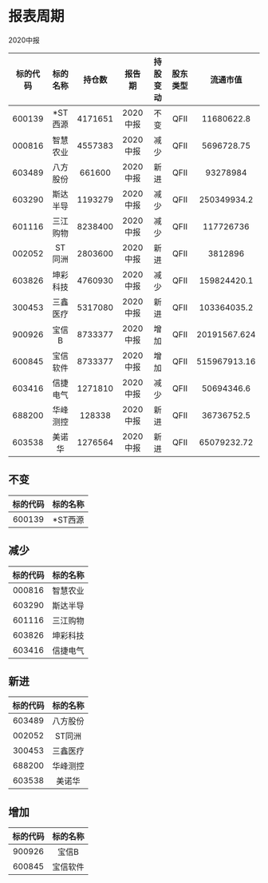 # 报表周期 

2020中报

| 标的代码 | 标的名称 | 持仓数 | 报告期 | 持股变动 | 股东类型 | 流通市值 |
|:--:|:--:|:--:|:--:|:--:|:--:|:--:|
|600139|*ST西源|4171651|2020中报|不变|QFII|11680622.8|
|000816|智慧农业|4557383|2020中报|减少|QFII|5696728.75|
|603489|八方股份|661600|2020中报|新进|QFII|93278984|
|603290|斯达半导|1193279|2020中报|减少|QFII|250349934.2|
|601116|三江购物|8238400|2020中报|减少|QFII|117726736|
|002052|ST同洲|2803600|2020中报|新进|QFII|3812896|
|603826|坤彩科技|4760930|2020中报|减少|QFII|159824420.1|
|300453|三鑫医疗|5317080|2020中报|新进|QFII|103364035.2|
|900926|宝信B|8733377|2020中报|增加|QFII|20191567.624|
|600845|宝信软件|8733377|2020中报|增加|QFII|515967913.16|
|603416|信捷电气|1271810|2020中报|减少|QFII|50694346.6|
|688200|华峰测控|128338|2020中报|新进|QFII|36736752.5|
|603538|美诺华|1276564|2020中报|新进|QFII|65079232.72|


## 不变 

| 标的代码 | 标的名称 |
|:--:|:--:|
|600139|*ST西源|


## 减少 

| 标的代码 | 标的名称 |
|:--:|:--:|
|000816|智慧农业|
|603290|斯达半导|
|601116|三江购物|
|603826|坤彩科技|
|603416|信捷电气|


## 新进 

| 标的代码 | 标的名称 |
|:--:|:--:|
|603489|八方股份|
|002052|ST同洲|
|300453|三鑫医疗|
|688200|华峰测控|
|603538|美诺华|


## 增加 

| 标的代码 | 标的名称 |
|:--:|:--:|
|900926|宝信B|
|600845|宝信软件|

